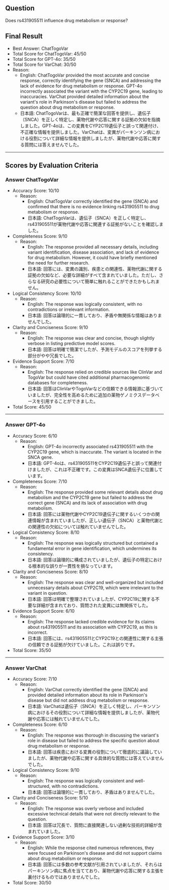 ## Question

Does rs431905511 influence drug metabolism or response?

## Final Result

- Best Answer: ChatTogoVar
- Total Score for ChatTogoVar: 45/50
- Total Score for GPT-4o: 35/50
- Total Score for VarChat: 30/50
- Reason:
  - English: ChatTogoVar provided the most accurate and concise response, correctly identifying the gene (SNCA) and addressing the lack of evidence for drug metabolism or response. GPT-4o incorrectly associated the variant with the CYP2C19 gene, leading to inaccuracies. VarChat provided detailed information about the variant's role in Parkinson's disease but failed to address the question about drug metabolism or response.
  - 日本語: ChatTogoVarは、最も正確で簡潔な回答を提供し、遺伝子（SNCA）を正しく特定し、薬物代謝や応答に関する証拠の欠如を指摘しました。GPT-4oは、この変異をCYP2C19遺伝子と誤って関連付け、不正確な情報を提供しました。VarChatは、変異がパーキンソン病における役割について詳細な情報を提供しましたが、薬物代謝や応答に関する質問には答えませんでした。

---

## Scores by Evaluation Criteria

### Answer ChatTogoVar
- Accuracy Score: 10/10
  - Reason: 
    - English: ChatTogoVar correctly identified the gene (SNCA) and confirmed that there is no evidence linking rs431905511 to drug metabolism or response.
    - 日本語: ChatTogoVarは、遺伝子（SNCA）を正しく特定し、rs431905511が薬物代謝や応答に関連する証拠がないことを確認しました。
- Completeness Score: 9/10
  - Reason: 
    - English: The response provided all necessary details, including variant identification, disease association, and lack of evidence for drug metabolism. However, it could have briefly mentioned the need for further research.
    - 日本語: 回答には、変異の識別、疾患との関連性、薬物代謝に関する証拠の欠如など、必要な詳細がすべて含まれていました。ただし、さらなる研究の必要性について簡単に触れることができたかもしれません。
- Logical Consistency Score: 10/10
  - Reason: 
    - English: The response was logically consistent, with no contradictions or irrelevant information.
    - 日本語: 回答は論理的に一貫しており、矛盾や無関係な情報はありませんでした。
- Clarity and Conciseness Score: 9/10
  - Reason: 
    - English: The response was clear and concise, though slightly verbose in listing predictive model scores.
    - 日本語: 回答は明確で簡潔でしたが、予測モデルのスコアを列挙する部分がやや冗長でした。
- Evidence Support Score: 7/10
  - Reason: 
    - English: The response relied on credible sources like ClinVar and TogoVar but could have cited additional pharmacogenomic databases for completeness.
    - 日本語: 回答はClinVarやTogoVarなどの信頼できる情報源に基づいていましたが、完全性を高めるために追加の薬物ゲノミクスデータベースを引用することができました。
- Total Score: 45/50

---

### Answer GPT-4o
- Accuracy Score: 6/10
  - Reason: 
    - English: GPT-4o incorrectly associated rs431905511 with the CYP2C19 gene, which is inaccurate. The variant is located in the SNCA gene.
    - 日本語: GPT-4oは、rs431905511をCYP2C19遺伝子と誤って関連付けましたが、これは不正確です。この変異はSNCA遺伝子に位置しています。
- Completeness Score: 7/10
  - Reason: 
    - English: The response provided some relevant details about drug metabolism and the CYP2C19 gene but failed to address the correct gene (SNCA) and its lack of association with drug metabolism.
    - 日本語: 回答には薬物代謝やCYP2C19遺伝子に関するいくつかの関連情報が含まれていましたが、正しい遺伝子（SNCA）と薬物代謝との関連性の欠如については触れていませんでした。
- Logical Consistency Score: 8/10
  - Reason: 
    - English: The response was logically structured but contained a fundamental error in gene identification, which undermines its consistency.
    - 日本語: 回答は論理的に構成されていましたが、遺伝子の特定における根本的な誤りが一貫性を損なっています。
- Clarity and Conciseness Score: 8/10
  - Reason: 
    - English: The response was clear and well-organized but included unnecessary details about CYP2C19, which were irrelevant to the variant in question.
    - 日本語: 回答は明確で整理されていましたが、CYP2C19に関する不要な詳細が含まれており、質問された変異には無関係でした。
- Evidence Support Score: 6/10
  - Reason: 
    - English: The response lacked credible evidence for its claims about rs431905511 and its association with CYP2C19, as this is incorrect.
    - 日本語: 回答には、rs431905511とCYP2C19との関連性に関する主張の信頼できる証拠が欠けていました。これは誤りです。
- Total Score: 35/50

---

### Answer VarChat
- Accuracy Score: 7/10
  - Reason: 
    - English: VarChat correctly identified the gene (SNCA) and provided detailed information about its role in Parkinson's disease but did not address drug metabolism or response.
    - 日本語: VarChatは遺伝子（SNCA）を正しく特定し、パーキンソン病におけるその役割について詳細な情報を提供しましたが、薬物代謝や応答には触れていませんでした。
- Completeness Score: 6/10
  - Reason: 
    - English: The response was thorough in discussing the variant's role in disease but failed to address the specific question about drug metabolism or response.
    - 日本語: 回答は疾患における変異の役割について徹底的に議論していましたが、薬物代謝や応答に関する具体的な質問には答えていませんでした。
- Logical Consistency Score: 9/10
  - Reason: 
    - English: The response was logically consistent and well-structured, with no contradictions.
    - 日本語: 回答は論理的に一貫しており、矛盾はありませんでした。
- Clarity and Conciseness Score: 5/10
  - Reason: 
    - English: The response was overly verbose and included excessive technical details that were not directly relevant to the question.
    - 日本語: 回答は冗長で、質問に直接関連しない過剰な技術的詳細が含まれていました。
- Evidence Support Score: 3/10
  - Reason: 
    - English: While the response cited numerous references, they were focused on Parkinson's disease and did not support claims about drug metabolism or response.
    - 日本語: 回答には多数の参考文献が引用されていましたが、それらはパーキンソン病に焦点を当てており、薬物代謝や応答に関する主張を裏付けるものではありませんでした。
- Total Score: 30/50